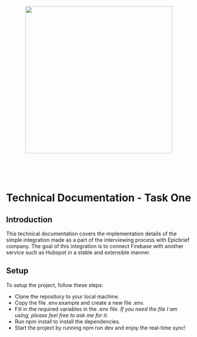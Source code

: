 <p>&nbsp;</p>
<p align="center" style="margin: 3rem"><img src="https://user-images.githubusercontent.com/2771377/216113406-ab201265-51a1-45af-9c27-401a0665122b.png" width="400" /></p>
<p>&nbsp;</p>

# Technical Documentation - Task One

## Introduction

This technical documentation covers the implementation details of the simple integration made as a part of the interviewing process with Epicbrief company. The goal of this integration is to connect Firebase with another service such as Hubspot in a stable and extensible manner.

## Setup

To setup the project, follow these steps:

- Clone the repository to your local machine.
- Copy the file .env.example and create a new file .env.
- Fill in the required variables in the .env file. _If you need the file I am using, please feel free to ask me for it._
- Run npm install to install the dependencies.
- Start the project by running npm run dev and enjoy the real-time sync!
